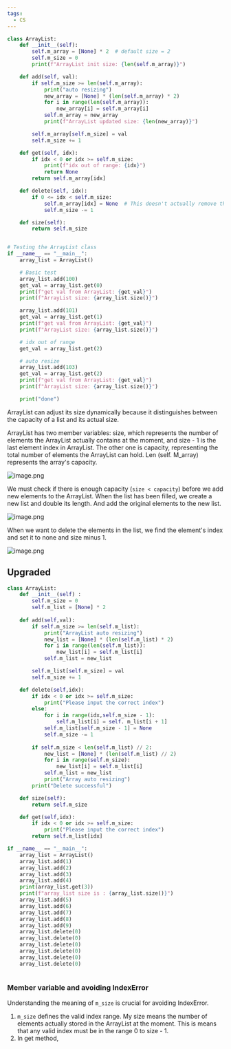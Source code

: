 ```yaml
---
tags:
  - CS
---
```

```python
class ArrayList:
    def __init__(self):
        self.m_array = [None] * 2  # default size = 2
        self.m_size = 0
        print(f"ArrayList init size: {len(self.m_array)}")

    def add(self, val):
        if self.m_size >= len(self.m_array):
            print("auto resizing")
            new_array = [None] * (len(self.m_array) * 2)
            for i in range(len(self.m_array)):
                new_array[i] = self.m_array[i]
            self.m_array = new_array
            print(f"ArrayList updated size: {len(new_array)}")

        self.m_array[self.m_size] = val
        self.m_size += 1

    def get(self, idx):
        if idx < 0 or idx >= self.m_size:
            print(f"idx out of range: {idx}")
            return None
        return self.m_array[idx]

    def delete(self, idx):
        if 0 <= idx < self.m_size:
            self.m_array[idx] = None  # This doesn't actually remove the item, just sets it to None
            self.m_size -= 1

    def size(self):
        return self.m_size


# Testing the ArrayList class
if __name__ == "__main__":
    array_list = ArrayList()

    # Basic test
    array_list.add(100)
    get_val = array_list.get(0)
    print(f"get val from ArrayList: {get_val}")
    print(f"ArrayList size: {array_list.size()}")

    array_list.add(101)
    get_val = array_list.get(1)
    print(f"get val from ArrayList: {get_val}")
    print(f"ArrayList size: {array_list.size()}")

    # idx out of range
    get_val = array_list.get(2)

    # auto resize
    array_list.add(103)
    get_val = array_list.get(2)
    print(f"get val from ArrayList: {get_val}")
    print(f"ArrayList size: {array_list.size()}")

    print("done")

```

ArrayList can adjust its size dynamically because it distinguishes between the capacity of a list and its actual size. 

ArrayList has two member variables: size, which represents the number of elements the ArrayList actually contains at the moment, and size - 1 is the last element index in ArrayList. The other one is capacity, representing the total number of elements the ArrayList can hold. Len (self. M_array) represents the array's capacity. 

![image.png](https://obsidianpicture-1320276993.cos.ap-hongkong.myqcloud.com/Obsidian/Picture/202401071033782.png)


We must check if there is enough capacity (`size < capacity`) before we add new elements to the ArrayList. When the list has been filled, we create a new list and double its length. And add the original elements to the new list. 

![image.png](https://obsidianpicture-1320276993.cos.ap-hongkong.myqcloud.com/Obsidian/Picture/202401071035518.png)

When we want to delete the elements in the list, we find the element's index and set it to none and size minus 1. 

![image.png](https://obsidianpicture-1320276993.cos.ap-hongkong.myqcloud.com/Obsidian/Picture/202401071036439.png)

## Upgraded

```python
class ArrayList:
    def __init__(self) :
        self.m_size = 0
        self.m_list = [None] * 2   
    
    def add(self,val):
        if self.m_size >= len(self.m_list):
            print("ArrayList auto resizing")
            new_list = [None] * (len(self.m_list) * 2)
            for i in range(len(self.m_list)):
                new_list[i] = self.m_list[i]
            self.m_list = new_list 

        self.m_list[self.m_size] = val
        self.m_size += 1

    def delete(self,idx):
        if idx < 0 or idx >= self.m_size:
            print("Please input the correct index") 
        else:
            for i in range(idx,self.m_size - 1):
                self.m_list[i] = self. m_list[i + 1]
            self.m_list[self.m_size - 1] = None
            self.m_size -= 1
        
        if self.m_size < len(self.m_list) // 2:
            new_list = [None] * (len(self.m_list) // 2)
            for i in range(self.m_size):
                new_list[i] = self.m_list[i]
            self.m_list = new_list
            print("Array auto resizing")
        print("Delete successful")

    def size(self):
        return self.m_size

    def get(self,idx):
        if idx < 0 or idx >= self.m_size:
            print("Please input the correct index")
        return self.m_list[idx]    

if __name__ == "__main__":
    array_list = ArrayList() 
    array_list.add(1)
    array_list.add(2)
    array_list.add(3)
    array_list.add(4)
    print(array_list.get(3))
    print(f"array_list size is : {array_list.size()}")
    array_list.add(5)
    array_list.add(6)
    array_list.add(7)
    array_list.add(8)
    array_list.add(9)
    array_list.delete(0)
    array_list.delete(0)
    array_list.delete(0)
    array_list.delete(0)
    array_list.delete(0)
    array_list.delete(0)
    
```

### Member variable and avoiding IndexError

Understanding the meaning of `m_size` is crucial for avoiding IndexError. 

1. `m_size` defines the valid index range. My size means the number of elements actually stored in the ArrayList at the moment. This is means that any valid index must be in the range 0 to size - 1. 
2. In get method, 